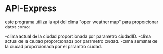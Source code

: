 # API-Express

este programa utiliza la api del clima "open weather map" para proporcionar datos como:

-clima actual de la ciudad proporcionada por parametro ciudadID.
-clima actual de la ciudad proporcionada por parametro ciudad.
-clima semanal de la ciudad proporcionada por el paramtro ciudad.

